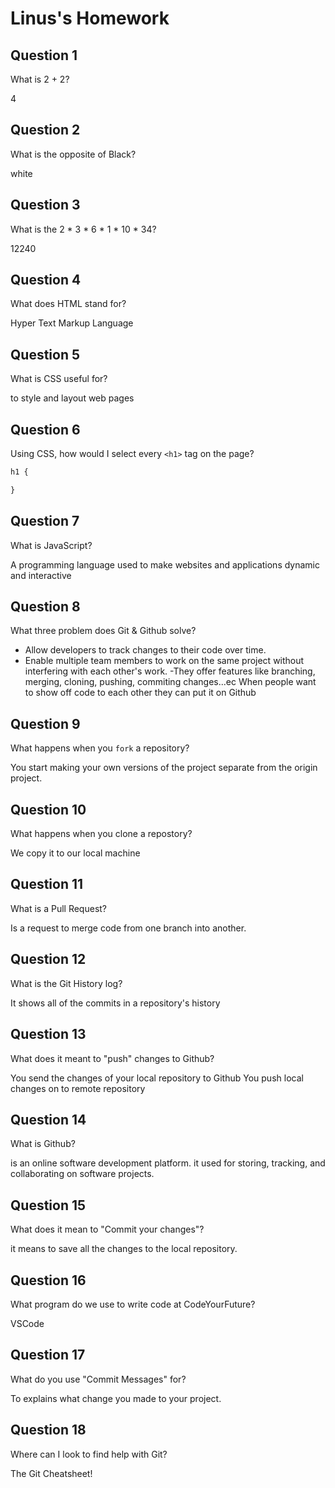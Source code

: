 # Linus's Homework

## Question 1

What is 2 + 2?

4

## Question 2

What is the opposite of Black?

white

## Question 3

What is the  2 * 3 * 6 * 1 * 10 * 34?

12240

## Question 4 

What does HTML stand for?

Hyper Text Markup Language

## Question 5

What is CSS useful for?

to style and layout web pages

## Question 6

Using CSS, how would I select every `<h1>` tag on the page?

```css
h1 {

}
```

## Question 7

What is JavaScript?

A programming language used to make websites and applications dynamic and interactive

## Question 8

What three problem does Git & Github solve?
- Allow developers to track changes to their code over time.
- Enable multiple team members to work on the same project without interfering with each other's work.
-They offer features like branching, merging, cloning, pushing, commiting changes...ec
When people want to show off code to each other they can put it on Github

## Question 9

What happens when you `fork` a repository?

You start making your own versions of the project separate from the origin project.

## Question 10 

What happens when you clone a repostory?

We copy it to our local machine

## Question 11

What is a Pull Request?

Is a request to merge code from one branch into another.

## Question 12

What is the Git History log?

It shows all of the commits in a repository's history

## Question 13

What does it meant to "push" changes to Github?

You send the changes of your local repository to Github
You push local changes on to remote repository

## Question 14

What is Github?

is an online software development platform. it used for storing, tracking, and collaborating on software projects.

## Question 15

What does it mean to "Commit your changes"?

it means to save all the changes to the local repository.

## Question 16

What program do we use to write code at CodeYourFuture?

VSCode 

## Question 17

What do you use "Commit Messages" for?

To explains what change you made to your project.

## Question 18

Where can I look to find help with Git?

The Git Cheatsheet!
